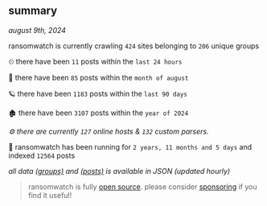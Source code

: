 
## summary
_august 9th, 2024_

ransomwatch is currently crawling `424` sites belonging to `206` unique groups

⏲ there have been `11` posts within the `last 24 hours`

🦈 there have been `85` posts within the `month of august`

🪐 there have been `1183` posts within the `last 90 days`

🏚 there have been `3107` posts within the `year of 2024`

_⚙️ there are currently `127` online hosts & `132` custom parsers._

🦕 ransomwatch has been running for `2 years, 11 months and 5 days` and indexed `12564` posts

_all data  [(groups)](http://ransomwhat.telemetry.ltd/groups) and [(posts)](http://ransomwhat.telemetry.ltd/posts) is available in JSON (updated hourly)_

> ransomwatch is fully [open source](https://github.com/joshhighet/ransomwatch#ransomwatch--). please consider [sponsoring](https://github.com/sponsors/joshhighet) if you find it useful!
